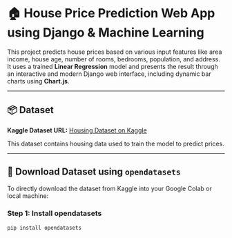 # 🏠 House Price Prediction Web App using Django & Machine Learning

This project predicts house prices based on various input features like area income, house age, number of rooms, bedrooms, population, and address. It uses a trained **Linear Regression** model and presents the result through an interactive and modern Django web interface, including dynamic bar charts using **Chart.js**.

---

## 📦 Dataset

**Kaggle Dataset URL:**
[Housing Dataset on Kaggle](https://www.kaggle.com/datasets/huyngohoang/housingcsv/data)

This dataset contains housing data used to train the model to predict prices.

---

## 🔽 Download Dataset using `opendatasets`

To directly download the dataset from Kaggle into your Google Colab or local machine:

### Step 1: Install opendatasets

```bash
pip install opendatasets
```
